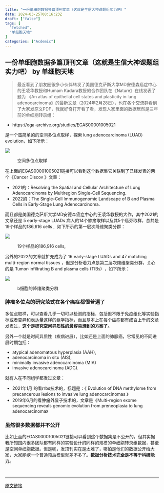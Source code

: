 ```yaml
---
title: "一份单细胞数据多篇顶刊文章（这就是生信大神课题组实力吧）"
date: 2024-03-25T00:16:23Z
draft: ["false"]
tags: [
  "fetched",
  "单细胞天地"
]
categories: ["Acdemic"]
---
```

一份单细胞数据多篇顶刊文章（这就是生信大神课题组实力吧） by 单细胞天地
------
<div><section data-tool="mdnice编辑器" data-website="https://www.mdnice.com"><blockquote data-tool="mdnice编辑器"><span></span><p>最近看到了朋友圈很多小伙伴转发了美国德克萨斯大学MD安德森癌症中心的王凌华教授和Humam Kadara教授的合作团队在《Nature》在线发表了题为 《An atlas of epithelial cell states and plasticity in lung adenocarcinoma》的最新文章（2024年2月28日），也在各个交流群看到了大家发原文PDF，我就好奇打开看了看，发现人家里面的数据居然是三年前的单细胞转录组：</p></blockquote><ul data-tool="mdnice编辑器"><li><section>https://ega-archive.org/studies/EGAS00001005021</section></li></ul><p data-tool="mdnice编辑器">是一个蛮简单的的空间多位点取样，探索 lung adenocarcinoma (LUAD) evolution，如下所示：</p><p><img data-galleryid="" data-imgfileid="100044901" data-ratio="0.27865612648221344" data-s="300,640" data-src="https://mmbiz.qpic.cn/mmbiz_png/cZNhZQ6j4wy7mKAyk2btfEia7AhyXz0ibVibX6lkGKDAp1ugvnOTibwZLlyax1tDTkulmAIaozwNvPl0Rq9ZlCCSHg/640?wx_fmt=png&amp;from=appmsg" data-type="png" data-w="1012" src="https://mmbiz.qpic.cn/mmbiz_png/cZNhZQ6j4wy7mKAyk2btfEia7AhyXz0ibVibX6lkGKDAp1ugvnOTibwZLlyax1tDTkulmAIaozwNvPl0Rq9ZlCCSHg/640?wx_fmt=png&amp;from=appmsg"></p><figure data-tool="mdnice编辑器"><figcaption>空间多位点取样</figcaption></figure><p data-tool="mdnice编辑器">在上面的EGAS00001005021链接可以看到这个数据集它关联到了已经发表的两个《Cancer Discov 》文章：</p><ul data-tool="mdnice编辑器"><li><section>2021的：Resolving the Spatial and Cellular Architecture of Lung Adenocarcinoma by Multiregion Single-Cell Sequencing.</section></li><li><section>2022的：The Single-Cell Immunogenomic Landscape of B and Plasma Cells in Early-Stage Lung Adenocarcinoma.</section></li></ul><p data-tool="mdnice编辑器">而且都是美国德克萨斯大学MD安德森癌症中心的王凌华教授的大作，其中2021的文章还是 5 early-stage LUADs 病人的14个肿瘤取样以及其5个癌旁取样，总共是19个样品的186,916 cells ,  如下所示的第一层次降维聚类分群：</p><p><img data-galleryid="" data-imgfileid="100044903" data-ratio="0.6814814814814815" data-s="300,640" data-src="https://mmbiz.qpic.cn/mmbiz_png/cZNhZQ6j4wy7mKAyk2btfEia7AhyXz0ibVpicf4NicntCKfhfqyfFQI0EOgv7oxz4DffMhroibvVPuokCp3jD4s5ZSQ/640?wx_fmt=png&amp;from=appmsg" data-type="png" data-w="1080" src="https://mmbiz.qpic.cn/mmbiz_png/cZNhZQ6j4wy7mKAyk2btfEia7AhyXz0ibVpicf4NicntCKfhfqyfFQI0EOgv7oxz4DffMhroibvVPuokCp3jD4s5ZSQ/640?wx_fmt=png&amp;from=appmsg"></p><figure data-tool="mdnice编辑器"><figcaption>19个样品的186,916 cells,</figcaption></figure><p data-tool="mdnice编辑器">另外的2022的文章就扩充成为了 16 early-stage LUADs and 47 matching multi-region normal tissues ，但是分析着力点是第二层次降维聚类分群，关心的是 Tumor-infiltrating B and plasma cells (TIBs)  ，如下所示：</p><p><img data-galleryid="" data-imgfileid="100044902" data-ratio="0.39444444444444443" data-s="300,640" data-src="https://mmbiz.qpic.cn/mmbiz_png/cZNhZQ6j4wy7mKAyk2btfEia7AhyXz0ibVr88bneDMIdwR27JiaT5luJTo6L6J0S82gQwbRyqIewhlFlnKfXNBn9A/640?wx_fmt=png&amp;from=appmsg" data-type="png" data-w="1080" src="https://mmbiz.qpic.cn/mmbiz_png/cZNhZQ6j4wy7mKAyk2btfEia7AhyXz0ibVr88bneDMIdwR27JiaT5luJTo6L6J0S82gQwbRyqIewhlFlnKfXNBn9A/640?wx_fmt=png&amp;from=appmsg"></p><figure data-tool="mdnice编辑器"><figcaption>b细胞的降维聚类分群</figcaption></figure><h3 data-tool="mdnice编辑器"><span></span><span>肿瘤多位点的研究范式在各个癌症都很普遍了</span><span></span></h3><p data-tool="mdnice编辑器">多位点取样，可以查看几乎一切可以检测的指标，包括但不限于免疫组化等实验指标或者变异和表达量这样的组学指标，而且基本上在每个癌症都有成百上千的文章发表过，<span><strong>这个是研究空间异质性的最容易想到的方案了。</strong></span></p><p data-tool="mdnice编辑器">另外一个就是时间异质性（疾病进展），比如还是上面的肺腺癌，它常见的不同进展时期包括：</p><ul data-tool="mdnice编辑器"><li><section>atypical adenomatous hyperplasia (AAH),</section></li><li><section>adenocarcinoma in situ (AIS),</section></li><li><section>minimally invasive adenocarcinoma (MIA)</section></li><li><section>invasive adenocarcinoma (ADC).</section></li></ul><p data-tool="mdnice编辑器">就有人在不同组学都发过文章：</p><ul data-tool="mdnice编辑器"><li><section>2021年1月 的看rrbs技术的，标题是：《 Evolution of DNA methylome from precancerous lesions to invasive lung adenocarcinomas 》</section></li><li><section>2019年6月的看肿瘤外显子技术的，文章是《Multi-region exome sequencing reveals genomic evolution from preneoplasia to lung adenocarcinoma》</section></li></ul><h3 data-tool="mdnice编辑器"><span></span><span>虽然很多数据都并不公开</span><span></span></h3><p data-tool="mdnice编辑器">比如上面的EGAS00001005021链接可以看到这个数据集是不公开的，但其实据我所知国内很多团队都有同样的实验设计的同样的规模的单细胞转录组数据，甚至是空间单细胞数据。但是呢，发顶刊实在是太难了，哪怕是他们的数据公开给大家，大家能挖一个普通预后模型就差不多了。<strong>数据分析技术完全是不等于科研能力。</strong></p></section><p><br></p><p><mp-style-type data-value="3"></mp-style-type></p></div>  
<hr>
<a href="https://mp.weixin.qq.com/s/g24Jk2wVk-taaG8LNEGcLw",target="_blank" rel="noopener noreferrer">原文链接</a>
